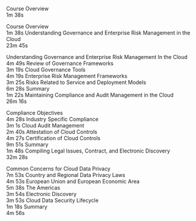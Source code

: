 Course Overview		
1m 38s	
	
Course Overview		
1m 38s
Understanding Governance and Enterprise Risk Management in the Cloud		
23m 45s	
	
Understanding Governance and Enterprise Risk Management In the Cloud		
4m 49s
Review of Governance Frameworks		
3m 19s
Cloud Governance Tools		
4m 19s
Enterprise Risk Management Frameworks		
3m 25s
Risks Related to Service and Deployment Models		
6m 28s
Summary		
1m 22s
Maintaining Compliance and Audit Management in the Cloud		
26m 16s	
	
Compliance Objectives		
4m 28s
Industry Specific Compliance		
3m 1s
Cloud Audit Management		
2m 40s
Attestation of Cloud Controls		
4m 27s
Certification of Cloud Controls		
9m 51s
Summary		
1m 48s
Compiling Legal Issues, Contract, and Electronic Discovery		
32m 28s	
	
Common Concerns for Cloud Data Privacy		
7m 53s
Country and Regional Data Privacy Laws		
4m 53s
European Union and European Economic Area		
5m 38s
The Americas		
3m 54s
Electronic Discovery		
3m 53s
Cloud Data Security Lifecycle		
1m 18s
Summary		
4m 56s
